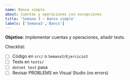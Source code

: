 ```yaml
---
name: Banco simple
about: Cuentas y operaciones con excepciones
title: 'Semana 3 – Banco simple'
labels: ['Semana3','Banco']
---
```


**Objetivo**: Implementar cuentas y operaciones, añadir tests.

Checklist:
- [ ] Código en `src/` o `Semana3/Ejercicio3`
- [ ] Tests en `tests/`
- [ ] `dotnet test` pasa
- [ ] Revisar PROBLEMS en Visual Studio (no errors)
